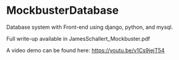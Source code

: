 # MockbusterDatabase
Database system with Front-end using django, python, and mysql.

Full write-up available in JamesSchallert_Mockbuster.pdf

A video demo can be found here: https://youtu.be/v1Cs9jejT54

